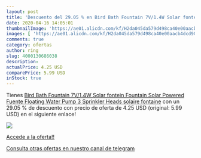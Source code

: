 ```yaml
---
layout: post
title: 'Descuento del 29.05 % en Bird Bath Fountain 7V/1.4W Solar fontein'
date: 2020-04-16 14:05:01
thumbnailImage: 'https://ae01.alicdn.com/kf/H2da045da579d498ca40e00aacb4dcd90i/Bird-Bath-Fountain-7V-1-4W-Solar-fontein-Fountain-Solar-Powered-Fuente-Floating-Water-Pump-3.jpg_350x350._SL200_.jpg'
images: [ 'https://ae01.alicdn.com/kf/H2da045da579d498ca40e00aacb4dcd90i/Bird-Bath-Fountain-7V-1-4W-Solar-fontein-Fountain-Solar-Powered-Fuente-Floating-Water-Pump-3.jpg_350x350._SL200_.jpg' ]
comments: true
category: ofertas
author: ring
slug: 4000130686038
description:
actualPrice: 4.25 USD
comparePrice: 5.99 USD
inStock: true
---
```


Tienes [Bird Bath Fountain 7V/1.4W Solar fontein Fountain Solar Powered Fuente Floating Water Pump 3 Sprinkler Heads solaire fontaine](https://www.amazon.com/dp/4000130686038/?tag=redken08-20) con un 29.05 % de descuento con precio de oferta de 4.25 USD (original: 5.99 USD) en el siguiente enlace!

[![](https://ae01.alicdn.com/kf/H2da045da579d498ca40e00aacb4dcd90i/Bird-Bath-Fountain-7V-1-4W-Solar-fontein-Fountain-Solar-Powered-Fuente-Floating-Water-Pump-3.jpg_350x350._SL200_.jpg)](https://www.amazon.com/dp/4000130686038/?tag=redken08-20)

[Accede a la oferta!!](https://www.amazon.com/dp/4000130686038/?tag=redken08-20)

[Consulta otras ofertas en nuestro canal de telegram](https://t.me/s/ofertas25)
